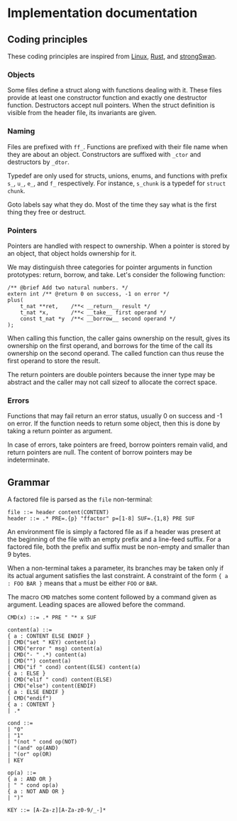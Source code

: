 Implementation documentation
============================

Coding principles
-----------------

These coding principles are inspired from
[Linux](https://github.com/torvalds/linux),
[Rust](https://github.com/rust-lang/rust), and
[strongSwan](https://github.com/strongswan/strongswan).

### Objects

Some files define a struct along with functions dealing with it. These
files provide at least one constructor function and exactly one
destructor function. Destructors accept null pointers. When the struct
definition is visible from the header file, its invariants are given.

### Naming

Files are prefixed with `ff_`. Functions are prefixed with their file
name when they are about an object. Constructors are suffixed with
`_ctor` and destructors by `_dtor`.

Typedef are only used for structs, unions, enums, and functions with
prefix `s_`, `u_`, `e_`, and `f_` respectively. For instance,
`s_chunk` is a typedef for `struct chunk`.

Goto labels say what they do. Most of the time they say what is the
first thing they free or destruct.

### Pointers

Pointers are handled with respect to ownership. When a pointer is
stored by an object, that object holds ownership for it.

We may distinguish three categories for pointer arguments in function
prototypes: return, borrow, and take. Let's consider the following
function:

    /** @brief Add two natural numbers. */
    extern int /** @return 0 on success, -1 on error */
    plus(
        t_nat **ret,    /**< __return__ result */
        t_nat *x,       /**< __take__ first operand */
        const t_nat *y  /**< __borrow__ second operand */
    );

When calling this function, the caller gains ownership on the result,
gives its ownership on the first operand, and borrows for the time of
the call its ownership on the second operand. The called function can
thus reuse the first operand to store the result.

The return pointers are double pointers because the inner type may be
abstract and the caller may not call sizeof to allocate the correct
space.

### Errors

Functions that may fail return an error status, usually 0 on success
and -1 on error. If the function needs to return some object, then
this is done by taking a return pointer as argument.

In case of errors, take pointers are freed, borrow pointers remain
valid, and return pointers are null. The content of borrow pointers
may be indeterminate.


Grammar
-------

A factored file is parsed as the `file` non-terminal:

```
file ::= header content(CONTENT)
header ::= .* PRE=.{p} "ffactor" p=[1-8] SUF=.{1,8} PRE SUF
```

An environment file is simply a factored file as if a header was
present at the beginning of the file with an empty prefix and a
line-feed suffix. For a factored file, both the prefix and suffix must
be non-empty and smaller than 9 bytes.

When a non-terminal takes a parameter, its branches may be taken only
if its actual argument satisfies the last constraint. A constraint of
the form `{ a : FOO BAR }` means that `a` must be either `FOO` or
`BAR`.

The macro `CMD` matches some content followed by a command given as
argument. Leading spaces are allowed before the command.

```
CMD(x) ::= .* PRE " "* x SUF

content(a) ::=
{ a : CONTENT ELSE ENDIF }
| CMD("set " KEY) content(a)
| CMD("error " msg) content(a)
| CMD("- " .*) content(a)
| CMD("") content(a)
| CMD("if " cond) content(ELSE) content(a)
{ a : ELSE }
| CMD("elif " cond) content(ELSE)
| CMD("else") content(ENDIF)
{ a : ELSE ENDIF }
| CMD("endif")
{ a : CONTENT }
| .*

cond ::=
| "0"
| "1"
| "(not " cond op(NOT)
| "(and" op(AND)
| "(or" op(OR)
| KEY

op(a) ::=
{ a : AND OR }
| " " cond op(a)
{ a : NOT AND OR }
| ")"

KEY ::= [A-Za-z][A-Za-z0-9/_-]*
```
